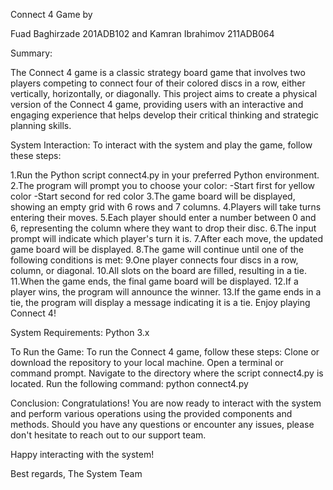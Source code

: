 Connect 4 Game by


Fuad Baghirzade 201ADB102 and Kamran Ibrahimov 211ADB064


Summary:


The Connect 4 game is a classic strategy board game that involves two players competing to connect four of their colored discs in a row, either vertically, horizontally, or diagonally. This project aims to create a physical version of the Connect 4 game, providing users with an interactive and engaging experience that helps develop their critical thinking and strategic planning skills.



System Interaction:
To interact with the system and play the game, follow these steps:



1.Run the Python script connect4.py in your preferred Python environment. 2.The program will prompt you to choose your color: -Start first for yellow color -Start second for red color 3.The game board will be displayed, showing an empty grid with 6 rows and 7 columns. 4.Players will take turns entering their moves. 5.Each player should enter a number between 0 and 6, representing the column where they want to drop their disc. 6.The input prompt will indicate which player's turn it is. 7.After each move, the updated game board will be displayed. 8.The game will continue until one of the following conditions is met: 9.One player connects four discs in a row, column, or diagonal. 10.All slots on the board are filled, resulting in a tie. 11.When the game ends, the final game board will be displayed. 12.If a player wins, the program will announce the winner. 13.If the game ends in a tie, the program will display a message indicating it is a tie. Enjoy playing Connect 4!

System Requirements:
Python 3.x

To Run the Game: To run the Connect 4 game, follow these steps: Clone or download the repository to your local machine. Open a terminal or command prompt. Navigate to the directory where the script connect4.py is located. Run the following command: python connect4.py

Conclusion:
Congratulations! You are now ready to interact with the system and perform various operations using the provided components and methods. Should you have any questions or encounter any issues, please don't hesitate to reach out to our support team.

Happy interacting with the system!

Best regards, The System Team
